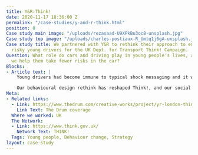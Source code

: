 ```yaml
---
title: Y&R:Think!
date: 2020-11-17 18:36:00 Z
permalink: "/case-studies/y-and-r-think.html"
position: 8
Case study main image: "/uploads/rezasaad-U9XPkBu3oc8-unsplash.jpg"
Case study top image: "/uploads/charles-postiaux-R_Umtq1j6gA-unsplash.jpg"
Case study title: We partnered with Y&R to rethink their approach to engaging with
  risky young drivers for the UK Dept. for Transport Think! Campaign.
Question: What role do cars and driving play in young people's lives, and how can
  we help them take fewer risks in the car?
Blocks:
- Article text: |
    Young drivers had become immune to typical shock messaging and it was time to approach this audience with a new story. We showed the Y&R team that driving is best understood as a social practice, to understand the importance of peer influence, personal identity and what cars mean to young people.

    Our behavioural design rethink has reshaped Think!, and our social practice conceptual framework has become central to how DfT now communicate with young drivers.
Meta:
- Related links:
  - Link: https://www.thedrum.com/creative-works/project/yr-london-think-mate-doesn-t-let-mate-drink-drive
    Link Text: The Drum coverage
  Where we worked: UK
  The Network:
  - Link: https://www.think.gov.uk/
    Network Text: THINK!
  Tags: Young people, Behaviour change, Strategy
layout: case-study
---
```


